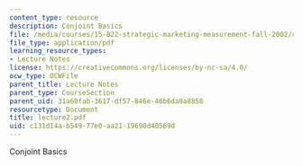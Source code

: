 ```yaml
---
content_type: resource
description: Conjoint Basics
file: /media/courses/15-822-strategic-marketing-measurement-fall-2002/c131d14ab54977e0aa2119690d40569d_lecture2.pdf
file_type: application/pdf
learning_resource_types:
- Lecture Notes
license: https://creativecommons.org/licenses/by-nc-sa/4.0/
ocw_type: OCWFile
parent_title: Lecture Notes
parent_type: CourseSection
parent_uid: 31a60fab-3617-df57-846e-46b6da0a8858
resourcetype: Document
title: lecture2.pdf
uid: c131d14a-b549-77e0-aa21-19690d40569d
---
```

Conjoint Basics